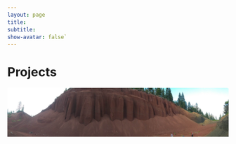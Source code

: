 ```yaml
---
layout: page
title: 
subtitle:
show-avatar: false`
---
```


# Projects  

![Teaching1](\img\Lassen1.jpg)  
